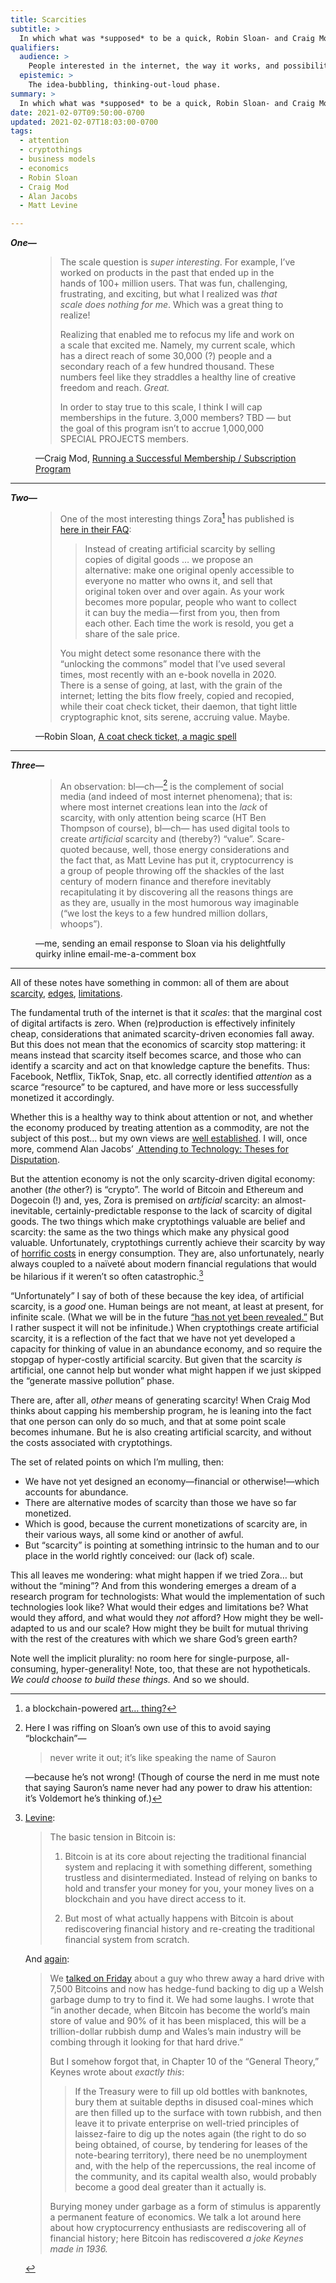 ```yaml
---
title: Scarcities
subtitle: >
  In which what was *supposed* to be a quick, Robin Sloan- and Craig Mod-inspired, note on attention and cryptothings… somehow morphed into the dream of a research program for something much, much different.
qualifiers:
  audience: >
    People interested in the internet, the way it works, and possibilities of better futures for technology.
  epistemic: >
    The idea-bubbling, thinking-out-loud phase.
summary: >
  In which what was *supposed* to be a quick, Robin Sloan- and Craig Mod-inspired, note on attention and cryptothings… somehow morphed into the dream of a research program for something much, much different.
date: 2021-02-07T09:50:00-0700
updated: 2021-02-07T18:03:00-0700
tags:
  - attention
  - cryptothings
  - business models
  - economics
  - Robin Sloan
  - Craig Mod
  - Alan Jacobs
  - Matt Levine

---
```




***One—***

<figure class='quotation'>

> The scale question is *super interesting*. For example, I’ve worked on products in the past that ended up in the hands of 100+ million users. That was fun, challenging, frustrating, and exciting, but what I realized was *that scale does nothing for me*. Which was a great thing to realize!
> 
> Realizing that enabled me to refocus my life and work on a scale that excited me. Namely, my current scale, which has a direct reach of some 30,000 (?) people and a secondary reach of a few hundred thousand. These numbers feel like they straddles a healthy line of creative freedom and reach. *Great.*
> 
> In order to stay true to this scale, I think I will cap memberships in the future. 3,000 members? TBD — but the goal of this program isn’t to accrue 1,000,000 <span class=smcp>SPECIAL PROJECTS</span> members.

<figcaption>—Craig Mod, <a href="https://craigmod.com/essays/successful_memberships/#limiting-memberships">Running a Successful Membership / Subscription Program</a></figcaption>

</figure>

--- 

***Two—***

<figure class='quotation'> 

> One of the most interesting things Zora[^1] has published is [here in their FAQ](https://help.zora.co/en/articles/3981328-faqs):
> 
> > Instead of creating artificial scarcity by selling copies of digital goods … we propose an alternative: make one original openly accessible to everyone no matter who owns it, and sell that original token over and over again. As your work becomes more popular, people who want to collect it can buy the media — first from you, then from each other. Each time the work is resold, you get a share of the sale price.
> 
> You might detect some resonance there with the “unlocking the commons” model that I’ve used several times, most recently with an e-book novella in 2020. There is a sense of going, at last, with the grain of the internet; letting the bits flow freely, copied and recopied, while their coat check ticket, their daemon, that tight little cryptographic knot, sits serene, accruing value. Maybe.

<figcaption>—Robin Sloan, <a href="https://society.robinsloan.com/archive/art-objects/#"> A coat check ticket, a magic spell</a></figcaption>

</figure>

--- 

***Three—***

<figure class='quotation'>

> An observation: bl—ch—[^2] is the complement of social media (and indeed of most internet phenomena); that is: where most internet creations lean into the *lack* of scarcity, with only attention being scarce (HT Ben Thompson of course), bl—ch— has used digital tools to create *artificial* scarcity and (thereby?) “value”. Scare-quoted because, well, those energy considerations and the fact that, as Matt Levine has put it, cryptocurrency is a group of people throwing off the shackles of the last century of modern finance and therefore inevitably recapitulating it by discovering all the reasons things are as they are, usually in the most humorous way imaginable (“we lost the keys to a few hundred million dollars, whoops”).

<figcaption>—me, sending an email response to Sloan via his delightfully quirky inline email-me-a-comment box</a></figcaption>

</figure>

--- 

All of these notes have something in common: all of them are about [scarcity], [edges], [limitations].

[scarcity]: https://stratechery.com/2015/the-funnel-framework/
[edges]: https://craigmod.com/essays/unbinding/
[limitations]: https://thefrailestthing.com/2015/07/09/humanistic-technology-criticism/

The fundamental truth of the internet is that it *scales*: that the marginal cost of digital artifacts is zero. When (re)production is effectively infinitely cheap, considerations that animated scarcity-driven economies fall away. But this does not mean that the economics of scarcity stop mattering: it means instead that scarcity itself becomes scarce, and those who can identify a scarcity and act on that knowledge capture the benefits. Thus: Facebook, Netflix, TikTok, Snap, etc. all correctly identified *attention* as a scarce “resource” to be captured, and have more or less successfully monetized it accordingly.

<aside>

Whether this is a healthy way to think about attention or not, and whether the economy produced by treating attention as a commodity, are not the subject of this post… but my own views are [well established][breakup]. I will, once more, commend Alan Jacobs’ [ Attending to Technology: Theses for Disputation][jacobs].

</aside>

[breakup]: https://v4.chriskrycho.com/2019/breaking-up-with-social-media.html
[jacobs]: https://www.thenewatlantis.com/publications/attending-to-technology-theses-for-disputation

But the attention economy is not the only scarcity-driven digital economy: another (*the* other?) is “crypto”. The world of Bitcoin and Ethereum and Dogecoin (!) and, yes, Zora is premised on *artificial* scarcity: an almost-inevitable, certainly-predictable response to the lack of scarcity of digital goods. The two things which make cryptothings valuable are belief and scarcity: the same as the two things which make any physical good valuable. Unfortunately, cryptothings currently achieve their scarcity by way of [horrific costs][costs] in energy consumption. They are, also unfortunately, nearly always coupled to a naïveté about modern financial regulations that would be hilarious if it weren’t so often catastrophic.[^3]

[costs]: https://carbon.fyi/

“Unfortunately” I say of both of these because the key idea, of artificial scarcity, is a *good* one. Human beings are not meant, at least at present, for infinite scale. (What we will be in the future [“has not yet been revealed.”][1jn] But I rather suspect it will not be infinitude.) When cryptothings create artificial scarcity, it is a reflection of the fact that we have not yet developed a capacity for thinking of value in an abundance economy, and so require the stopgap of hyper-costly artificial scarcity. But given that the scarcity *is* artificial, one cannot help but wonder what might happen if we just skipped the “generate massive pollution” phase.

[1jn]: http://bib.ly/1Jo3.2-3

There are, after all, *other* means of generating scarcity! When Craig Mod thinks about capping his membership program, he is leaning into the fact that one person can only do so much, and that at some point scale becomes inhumane. But he is also creating artificial scarcity, and without the costs associated with cryptothings.

The set of related points on which I’m mulling, then:

- We have not yet designed an economy—financial or otherwise!—which accounts for abundance.
- There are alternative modes of scarcity than those we have so far monetized.
- Which is good, because the current monetizations of scarcity are, in their various ways, all some kind or another of awful.
- But “scarcity” is pointing at something intrinsic to the human and to our place in the world rightly conceived: our (lack of) scale.

This all leaves me wondering: what might happen if we tried Zora… but without the “mining”? And from this wondering emerges a dream of a research program for technologists: What would the implementation of such technologies look like? What would their edges and limitations be? What would they afford, and what would they *not* afford? How might they be well-adapted to us and our scale? How might they be built for mutual thriving with the rest of the creatures with which we share God’s green earth?

Note well the implicit plurality: no room here for single-purpose, all-consuming, hyper-generality! Note, too, that these are not hypotheticals. *We could choose to build these things.* And so we should.



[^1]: a blockchain-powered [art… thing?](https://zora.engineering/launch-announcement)

[^2]: Here I was riffing on Sloan’s own use of this to avoid saying “blockchain”—

    > never write it out; it’s like speaking the name of Sauron

    —because he’s not wrong! (Though of course the nerd in me must note that saying Sauron’s name never had any power to draw his attention: it’s Voldemort he’s thinking of.)

[^3]: [Levine][bitcoins]:

    > The basic tension in Bitcoin is:
    > 
    > 1. Bitcoin is at its core about rejecting the traditional financial system and replacing it with something different, something trustless and disintermediated. Instead of relying on banks to hold and transfer your money for you, your money lives on a blockchain and you have direct access to it.
    > 
    > 2. But most of what actually happens with Bitcoin is about rediscovering financial history and re-creating the traditional financial system from scratch.  
      
    And [again][keynes]:  
      
    > We [talked on Friday][bitcoins] about a guy who threw away a hard drive with 7,500 Bitcoins and now has hedge-fund backing to dig up a Welsh garbage dump to try to find it. We had some laughs. I wrote that “in another decade, when Bitcoin has become the world’s main store of value and 90% of it has been misplaced, this will be a trillion-dollar rubbish dump and Wales’s main industry will be combing through it looking for that hard drive.”
    > 
    > But I somehow forgot that, in Chapter 10 of the “General Theory,” Keynes wrote about *exactly this*:
    > 
    > > If the Treasury were to fill up old bottles with banknotes, bury them at suitable depths in disused coal-mines which are then filled up to the surface with town rubbish, and then leave it to private enterprise on well-tried principles of laissez-faire to dig up the notes again (the right to do so being obtained, of course, by tendering for leases of the note-bearing territory), there need be no unemployment and, with the help of the repercussions, the real income of the community, and its capital wealth also, would probably become a good deal greater than it actually is.
    > 
    > Burying money under garbage as a form of stimulus is apparently a permanent feature of economics. We talk a lot around here about how cryptocurrency enthusiasts are rediscovering all of financial history; here Bitcoin has rediscovered *a joke Keynes made in 1936.*

[bitcoins]: https://www.bloomberg.com/opinion/articles/2021-01-12/don-t-forget-your-bitcoins
[keynes]: https://www.bloomberg.com/opinion/articles/2021-01-19/maybe-the-index-funds-don-t-vote

